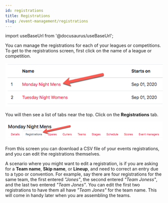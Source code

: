 ```yaml
---
id: registrations
title: Registrations
slug: /event-management/registrations
---
```

import useBaseUrl from '@docusaurus/useBaseUrl';

You can manage the registrations for each of your leagues or competitions.
To get to the registrations screen, first click on the name of a league or competition.

![Events List](/img/docs/event-management/shared/events.png)

You will then see a list of tabs near the top.
Click on the **Registrations** tab.

![Registrations Navigation](/img/docs/event-management/registrations/navigation.png)

From this screen you can download a CSV file of your events registrations, and you can edit the registrations themselves.

A scenario where you might want to edit a registration, is if you are asking for a **Team name**, **Skip name**, or **Lineup**,
and need to correct an entry due to a typo or convention. For example, say there are four registrations for the same team, the first
entered _"Jones"_, the second entered _"Team Joness"_, and the last two entered _"Team Jones"_.
You can edit the first two registrations to have them all have _"Team Jones"_ for the team name.
This will come in handy later when you are assembling the teams.
